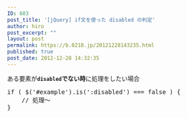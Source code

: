 ```yaml
---
ID: 603
post_title: '[jQuery] if文を使った disabled の判定'
author: hiro
post_excerpt: ""
layout: post
permalink: https://b.0218.jp/20121228143235.html
published: true
post_date: 2012-12-28 14:32:35
---
```

ある要素が<b><code>disabled</code>でない時</b>に処理をしたい場合
<!--more-->
<pre class="prettyprint linenums lang-js">
if ( $('#example').is(':disabled') === false ) {
    // 処理～
}
</pre>